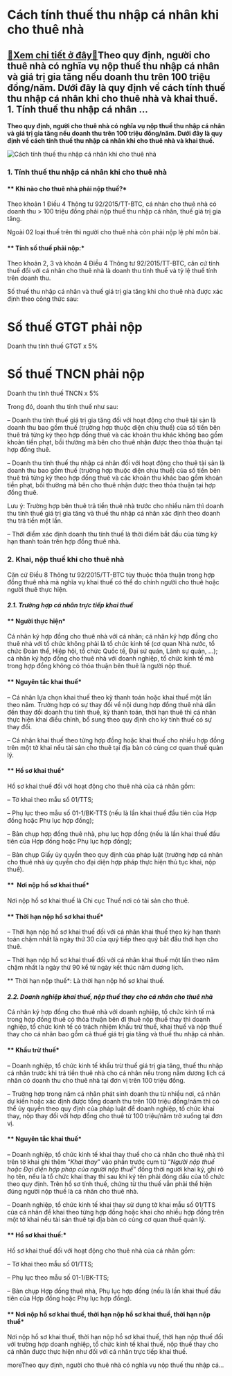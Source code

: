 Cách tính thuế thu nhập cá nhân khi cho thuê nhà
================================================

[:gift:Xem chi tiết ở đây:gift:](https://hddtvn.com/cach-tinh-thue-thu-nhap-ca-nhan-khi-cho-thue-nha/)Theo quy định, người cho thuê nhà có nghĩa vụ nộp thuế thu nhập cá nhân và giá trị gia tăng nếu doanh thu trên 100 triệu đồng/năm. Dưới đây là quy định về cách tính thuế thu nhập cá nhân khi cho thuê nhà và khai thuế. 1. Tính thuế thu nhập cá nhân …
---------------------------------------------------------------------------------------------------------------------------------------------------------------------------------------------------------------------------------------------------------

**Theo quy định, người cho thuê nhà có nghĩa vụ nộp thuế thu nhập cá nhân và giá trị gia tăng nếu doanh thu trên 100 triệu đồng/năm. Dưới đây là quy định về cách tính thuế thu nhập cá nhân khi cho thuê nhà và khai thuế.**


![Cách tính thuế thu nhập cá nhân khi cho thuê nhà](https://hddtvn.com/wp-content/uploads/2021/01/vnreal-luon-cung-cap-day-du-thong-tin-lien-quan-den-can-nha-cho-thue.jpg "Cách tính thuế thu nhập cá nhân khi cho thuê nhà")


### **1. Tính thuế thu nhập cá nhân khi cho thuê nhà**



#### ** Khi nào cho thuê nhà phải nộp thuế?*



Theo khoản 1 Điều 4 Thông tư 92/2015/TT-BTC, cá nhân cho thuê nhà có doanh thu > 100 triệu đồng phải nộp thuế thu nhập cá nhân, thuế giá trị gia tăng.


Ngoài 02 loại thuế trên thì người cho thuê nhà còn phải nộp lệ phí môn bài.


#### ** Tính số thuế phải nộp:*


Theo khoản 2, 3 và khoản 4 Điều 4 Thông tư 92/2015/TT-BTC, căn cứ tính thuế đối với cá nhân cho thuê nhà là doanh thu tính thuế và tỷ lệ thuế tính trên doanh thu.


Số thuế thu nhập cá nhân và thuế giá trị gia tăng khi cho thuê nhà được xác định theo công thức sau:








 


Số thuế GTGT phải nộp
=
Doanh thu tính thuế GTGT
x
5%


Số thuế TNCN phải nộp
=
Doanh thu tính thuế TNCN
x
5%



Trong đó, doanh thu tính thuế như sau:


– Doanh thu tính thuế giá trị gia tăng đối với hoạt động cho thuê tài sản là doanh thu bao gồm thuế (trường hợp thuộc diện chịu thuế) của số tiền bên thuê trả từng kỳ theo hợp đồng thuê và các khoản thu khác không bao gồm khoản tiền phạt, bồi thường mà bên cho thuê nhận được theo thỏa thuận tại hợp đồng thuê.


– Doanh thu tính thuế thu nhập cá nhân đối với hoạt động cho thuê tài sản là doanh thu bao gồm thuế (trường hợp thuộc diện chịu thuế) của số tiền bên thuê trả từng kỳ theo hợp đồng thuê và các khoản thu khác bao gồm khoản tiền phạt, bồi thường mà bên cho thuê nhận được theo thỏa thuận tại hợp đồng thuê.


Lưu ý: Trường hợp bên thuê trả tiền thuê nhà trước cho nhiều năm thì doanh thu tính thuế giá trị gia tăng và thuế thu nhập cá nhân xác định theo doanh thu trả tiền một lần.


– Thời điểm xác định doanh thu tính thuế là thời điểm bắt đầu của từng kỳ hạn thanh toán trên hợp đồng thuê nhà.


### **2. Khai, nộp thuế khi cho thuê nhà**


Căn cứ Điều 8 Thông tư 92/2015/TT-BTC tùy thuộc thỏa thuận trong hợp đồng thuê nhà mà nghĩa vụ khai thuế có thể do chính người cho thuê hoặc người thuê thực hiện.


#### *2.1. Trường hợp cá nhân trực tiếp khai thuế*


#### ** Người thực hiện*


Cá nhân ký hợp đồng cho thuê nhà với cá nhân; cá nhân ký hợp đồng cho thuê nhà với tổ chức không phải là tổ chức kinh tế (cơ quan Nhà nước, tổ chức Đoàn thể, Hiệp hội, tổ chức Quốc tế, Đại sứ quán, Lãnh sự quán, …); cá nhân ký hợp đồng cho thuê nhà với doanh nghiệp, tổ chức kinh tế mà trong hợp đồng không có thỏa thuận bên thuê là người nộp thuế.


#### ** Nguyên tắc khai thuế*


– Cá nhân lựa chọn khai thuế theo kỳ thanh toán hoặc khai thuế một lần theo năm. Trường hợp có sự thay đổi về nội dung hợp đồng thuê nhà dẫn đến thay đổi doanh thu tính thuế, kỳ thanh toán, thời hạn thuê thì cá nhân thực hiện khai điều chỉnh, bổ sung theo quy định cho kỳ tính thuế có sự thay đổi.


– Cá nhân khai thuế theo từng hợp đồng hoặc khai thuế cho nhiều hợp đồng trên một tờ khai nếu tài sản cho thuê tại địa bàn có cùng cơ quan thuế quản lý.


#### ** Hồ sơ khai thuế*


Hồ sơ khai thuế đối với hoạt động cho thuê nhà của cá nhân gồm:


– Tờ khai theo mẫu số 01/TTS;


– Phụ lục theo mẫu số 01-1/BK-TTS (nếu là lần khai thuế đầu tiên của Hợp đồng hoặc Phụ lục hợp đồng);


– Bản chụp hợp đồng thuê nhà, phụ lục hợp đồng (nếu là lần khai thuế đầu tiên của Hợp đồng hoặc Phụ lục hợp đồng);


– Bản chụp Giấy ủy quyền theo quy định của pháp luật (trường hợp cá nhân cho thuê nhà ủy quyền cho đại diện hợp pháp thực hiện thủ tục khai, nộp thuế).


#### **  Nơi nộp hồ sơ khai thuế*


Nơi nộp hồ sơ khai thuế là Chi cục Thuế nơi có tài sản cho thuê.


#### ** Thời hạn nộp hồ sơ khai thuế*


– Thời hạn nộp hồ sơ khai thuế đối với cá nhân khai thuế theo kỳ hạn thanh toán chậm nhất là ngày thứ 30 của quý tiếp theo quý bắt đầu thời hạn cho thuê.


– Thời hạn nộp hồ sơ khai thuế đối với cá nhân khai thuế một lần theo năm chậm nhất là ngày thứ 90 kể từ ngày kết thúc năm dương lịch.


** Thời hạn nộp thuế*: Là thời hạn nộp hồ sơ khai thuế.


#### *2.2. Doanh nghiệp khai thuế, nộp thuế thay cho cá nhân cho thuê nhà*


Cá nhân ký hợp đồng cho thuê nhà với doanh nghiệp, tổ chức kinh tế mà trong hợp đồng thuê có thỏa thuận bên đi thuê nộp thuế thay thì doanh nghiệp, tổ chức kinh tế có trách nhiệm khấu trừ thuế, khai thuế và nộp thuế thay cho cá nhân bao gồm cả thuế giá trị gia tăng và thuế thu nhập cá nhân.


#### ** Khấu trừ thuế*


– Doanh nghiệp, tổ chức kinh tế khấu trừ thuế giá trị gia tăng, thuế thu nhập cá nhân trước khi trả tiền thuê nhà cho cá nhân nếu trong năm dương lịch cá nhân có doanh thu cho thuê nhà tại đơn vị trên 100 triệu đồng.


– Trường hợp trong năm cá nhân phát sinh doanh thu từ nhiều nơi, cá nhân dự kiến hoặc xác định được tổng doanh thu trên 100 triệu đồng/năm thì có thể ủy quyền theo quy định của pháp luật để doanh nghiệp, tổ chức khai thay, nộp thay đối với hợp đồng cho thuê từ 100 triệu/năm trở xuống tại đơn vị.


#### ** Nguyên tắc khai thuế*


– Doanh nghiệp, tổ chức kinh tế khai thay thuế cho cá nhân cho thuê nhà thì trên tờ khai ghi thêm “*Khai thay*” vào phần trước cụm từ “*Người nộp thuế hoặc Đại diện hợp pháp của người nộp thuế*” đồng thời người khai ký, ghi rõ họ tên, nếu là tổ chức khai thay thì sau khi ký tên phải đóng dấu của tổ chức theo quy định. Trên hồ sơ tính thuế, chứng từ thu thuế vẫn phải thể hiện đúng người nộp thuế là cá nhân cho thuê nhà.


– Doanh nghiệp, tổ chức kinh tế khai thay sử dụng tờ khai mẫu số 01/TTS của cá nhân để khai theo từng hợp đồng hoặc khai cho nhiều hợp đồng trên một tờ khai nếu tài sản thuê tại địa bàn có cùng cơ quan thuế quản lý.


#### ** Hồ sơ khai thuế:*


Hồ sơ khai thuế đối với hoạt động cho thuê nhà của cá nhân gồm:


– Tờ khai theo mẫu số 01/TTS;


– Phụ lục theo mẫu số 01-1/BK-TTS;


– Bản chụp Hợp đồng thuê nhà, Phụ lục hợp đồng (nếu là lần khai thuế đầu tiên của Hợp đồng hoặc Phụ lục hợp đồng).


#### ** Nơi nộp hồ sơ khai thuế, thời hạn nộp hồ sơ khai thuế, thời hạn nộp thuế*


Nơi nộp hồ sơ khai thuế, thời hạn nộp hồ sơ khai thuế, thời hạn nộp thuế đối với trường hợp doanh nghiệp, tổ chức kinh tế khai thuế, nộp thuế thay cho cá nhân được thực hiện như đối với cá nhân trực tiếp khai thuế.



moreTheo quy định, người cho thuê nhà có nghĩa vụ nộp thuế thu nhập cá…

